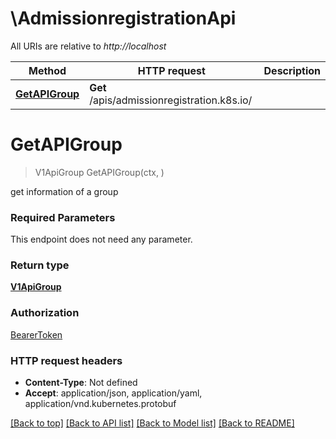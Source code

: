 # \AdmissionregistrationApi

All URIs are relative to *http://localhost*

Method | HTTP request | Description
------------- | ------------- | -------------
[**GetAPIGroup**](AdmissionregistrationApi.md#GetAPIGroup) | **Get** /apis/admissionregistration.k8s.io/ | 


# **GetAPIGroup**
> V1ApiGroup GetAPIGroup(ctx, )


get information of a group

### Required Parameters
This endpoint does not need any parameter.

### Return type

[**V1ApiGroup**](v1.APIGroup.md)

### Authorization

[BearerToken](../README.md#BearerToken)

### HTTP request headers

 - **Content-Type**: Not defined
 - **Accept**: application/json, application/yaml, application/vnd.kubernetes.protobuf

[[Back to top]](#) [[Back to API list]](../README.md#documentation-for-api-endpoints) [[Back to Model list]](../README.md#documentation-for-models) [[Back to README]](../README.md)

